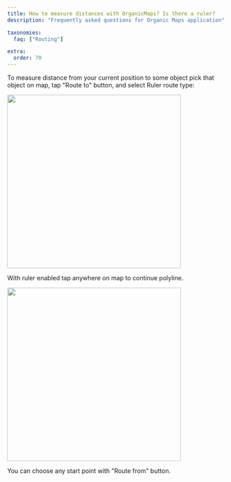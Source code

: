 ```yaml
---
title: How to measure distances with OrganicMaps? Is there a ruler?
description: "Frequently asked questions for Organic Maps application"

taxonomies:
  faq: ["Routing"]

extra:
  order: 70
---
```


To measure distance from your current position to some object pick that object on map, tap "Route to" button, and select Ruler route type:

<img src="/faq/routing-07-ruler/ruler-type.jpg" width="400px"/>

With ruler enabled tap anywhere on map to continue polyline.

<img src="/faq/routing-07-ruler/ruler-line.jpg" width="400px"/>

You can choose any start point with "Route from" button.
